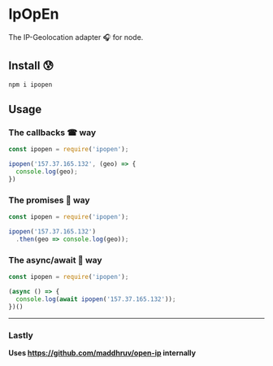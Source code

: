 # IpOpEn

The IP-Geolocation adapter 🎧 for node.

## Install 😰

`npm i ipopen`

## Usage

### The callbacks ☎ way

```js
const ipopen = require('ipopen');

ipopen('157.37.165.132', (geo) => {
  console.log(geo);
})
```

### The promises 👏 way

```js
const ipopen = require('ipopen');

ipopen('157.37.165.132')
  .then(geo => console.log(geo));
```

### The async/await 💓 way

```js
const ipopen = require('ipopen');

(async () => {
  console.log(await ipopen('157.37.165.132'));
})()
```

---

### Lastly

**Uses https://github.com/maddhruv/open-ip internally**
